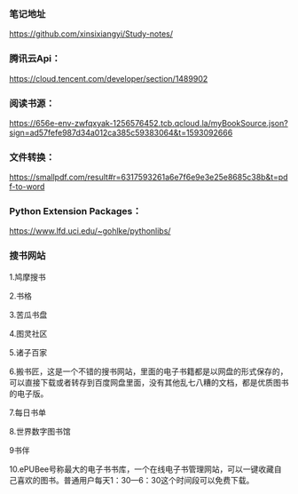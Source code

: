 ### 笔记地址

https://github.com/xinsixiangyi/Study-notes/

### 腾讯云Api：

https://cloud.tencent.com/developer/section/1489902

### 阅读书源：

https://656e-env-zwfqxyak-1256576452.tcb.qcloud.la/myBookSource.json?sign=ad57fefe987d34a012ca385c59383064&t=1593092666

### 文件转换：

https://smallpdf.com/result#r=6317593261a6e7f6e9e3e25e8685c38b&t=pdf-to-word

### Python Extension Packages：

https://www.lfd.uci.edu/~gohlke/pythonlibs/

### 搜书网站

1.鸠摩搜书

2.书格

3.苦瓜书盘

4.图灵社区

5.诸子百家

6.搬书匠，这是一个不错的搜书网站，里面的电子书籍都是以网盘的形式保存的，可以直接下载或者转存到百度网盘里面，没有其他乱七八糟的文档，都是优质图书的电子版。

7.每日书单

8.世界数字图书馆

9书伴

10.ePUBee号称最大的电子书书库，一个在线电子书管理网站，可以一键收藏自己喜欢的图书。普通用户每天1：30—6：30这个时间段可以免费下载。



